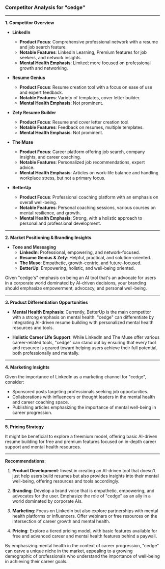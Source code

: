 ### Competitor Analysis for "cedge"

---

**1. Competitor Overview**

- **LinkedIn**
  - **Product Focus**: Comprehensive professional network with a resume and job search feature.
  - **Notable Features**: LinkedIn Learning, Premium features for job seekers, and network insights.
  - **Mental Health Emphasis**: Limited; more focused on professional growth and networking.

- **Resume Genius**
  - **Product Focus**: Resume creation tool with a focus on ease of use and expert feedback.
  - **Notable Features**: Variety of templates, cover letter builder.
  - **Mental Health Emphasis**: Not prominent.

- **Zety Resume Builder**
  - **Product Focus**: Resume and cover letter creation tool.
  - **Notable Features**: Feedback on resumes, multiple templates.
  - **Mental Health Emphasis**: Not prominent.

- **The Muse**
  - **Product Focus**: Career platform offering job search, company insights, and career coaching.
  - **Notable Features**: Personalized job recommendations, expert advice.
  - **Mental Health Emphasis**: Articles on work-life balance and handling workplace stress, but not a primary focus.

- **BetterUp**
  - **Product Focus**: Professional coaching platform with an emphasis on overall well-being.
  - **Notable Features**: Personal coaching sessions, various courses on mental resilience, and growth.
  - **Mental Health Emphasis**: Strong, with a holistic approach to personal and professional development.

---

**2. Market Positioning & Branding Insights**

- **Tone and Messaging**
  - **LinkedIn**: Professional, empowering, and network-focused.
  - **Resume Genius & Zety**: Helpful, practical, and solution-oriented.
  - **The Muse**: Empathetic, growth-centric, and future-focused.
  - **BetterUp**: Empowering, holistic, and well-being oriented.

Given "cedge's" emphasis on being an AI tool that's an advocate for users in a corporate world dominated by AI-driven decisions, your branding should emphasize empowerment, advocacy, and personal well-being.

---

**3. Product Differentiation Opportunities**

- **Mental Health Emphasis**: Currently, BetterUp is the main competitor with a strong emphasis on mental health. "cedge" can differentiate by integrating AI-driven resume building with personalized mental health resources and tools.

- **Holistic Career Life Support**: While LinkedIn and The Muse offer various career-related tools, "cedge" can stand out by ensuring that every tool and resource is geared toward helping users achieve their full potential, both professionally and mentally.

---

**4. Marketing Insights**

Given the importance of LinkedIn as a marketing channel for "cedge", consider:

- Sponsored posts targeting professionals seeking job opportunities.
- Collaborations with influencers or thought leaders in the mental health and career coaching space.
- Publishing articles emphasizing the importance of mental well-being in career progression.

---

**5. Pricing Strategy**

It might be beneficial to explore a freemium model, offering basic AI-driven resume building for free and premium features focused on in-depth career support and mental health resources. 

---

**Recommendations**:

1. **Product Development**: Invest in creating an AI-driven tool that doesn't just help users build resumes but also provides insights into their mental well-being, offering resources and tools accordingly.

2. **Branding**: Develop a brand voice that is empathetic, empowering, and advocates for the user. Emphasize the role of "cedge" as an ally in a world dominated by corporate AIs.

3. **Marketing**: Focus on LinkedIn but also explore partnerships with mental health platforms or influencers. Offer webinars or free resources on the intersection of career growth and mental health.

4. **Pricing**: Explore a tiered pricing model, with basic features available for free and advanced career and mental health features behind a paywall.

By emphasizing mental health in the context of career progression, "cedge" can carve a unique niche in the market, appealing to a growing demographic of professionals who understand the importance of well-being in achieving their career goals.

